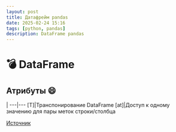 ```yaml
---
layout: post
title: Датафрейм pandas
date: 2025-02-24 15:16
tags: [python, pandas]
description: DataFrame pandas
---
```

# :bomb: DataFrame
## Атрибуты :smile:
 | 
---|---
[T]|Транспонирование DataFrame
[at]|Доступ к одному значению для пары меток строки/столбца

[Источник](https://pandas.pydata.org/docs/reference/api/pandas.DataFrame.html#pandas.DataFrame)
